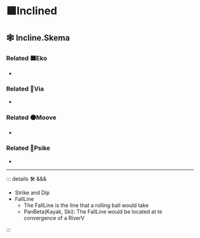 # 🟩<ekos>Inclined</ekos>

## 🕸 Incline.Skema

### Related 🟩<ekos>Eko</ekos>

-

### Related 🔻<via>Via</via>

-

### Related 🟠<mooves>Moove</mooves>

-

### Related 💜<psike>Psike</psike>

-

---

<!-- =================================================== -->
<!-- =================================================== -->
<!-- =================================================== -->
<!-- =================================================== -->
<!-- =================================================== -->
::: details 🛠 <dev>&&&</dev>

- Strike and Dip
- FallLine
    - The FallLine is the line that a rolling ball would take
    - PanBeta(Kayak, Ski): The FallLine would be located at te convergence of a RiverV

:::
